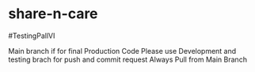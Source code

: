 # share-n-care
#TestingPallVI

Main branch if for final Production Code
Please use Development and testing brach for push and commit request
Always Pull from Main Branch
